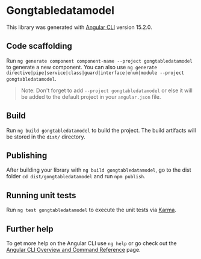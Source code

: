 # Gongtabledatamodel

This library was generated with [Angular CLI](https://github.com/angular/angular-cli) version 15.2.0.

## Code scaffolding

Run `ng generate component component-name --project gongtabledatamodel` to generate a new component. You can also use `ng generate directive|pipe|service|class|guard|interface|enum|module --project gongtabledatamodel`.
> Note: Don't forget to add `--project gongtabledatamodel` or else it will be added to the default project in your `angular.json` file. 

## Build

Run `ng build gongtabledatamodel` to build the project. The build artifacts will be stored in the `dist/` directory.

## Publishing

After building your library with `ng build gongtabledatamodel`, go to the dist folder `cd dist/gongtabledatamodel` and run `npm publish`.

## Running unit tests

Run `ng test gongtabledatamodel` to execute the unit tests via [Karma](https://karma-runner.github.io).

## Further help

To get more help on the Angular CLI use `ng help` or go check out the [Angular CLI Overview and Command Reference](https://angular.io/cli) page.
